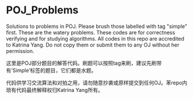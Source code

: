 # POJ_Problems
Solutions to problems in POJ.
Please brush those labelled with tag "simple" first. These are the watery problems. These codes are for correctness verifying and for studying algorithms. All codes in this repo are accredited to Katrina Yang. Do not copy them or submit them to any OJ without her permission.

这里是POJ部分题目的解答代妈。刷题可以按照tag来刷，建议先刷带有‘Simple’标签的题目，它们都是水题。

代妈供学习交流算法和对拍之用，请勿随意抄袭或原样提交到任何OJ。苯repo内琐有代妈最终解释权归Katrina Yang所有。

